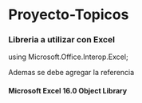 # Proyecto-Topicos

### Libreria a utilizar con Excel

using Microsoft.Office.Interop.Excel; 

Ademas se debe agregar la referencia 

#### Microsoft Excel 16.0 Object Library
